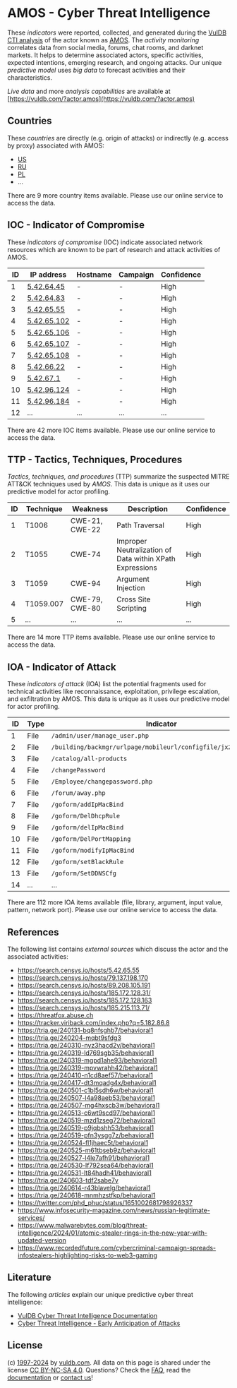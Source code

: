 # AMOS - Cyber Threat Intelligence

These _indicators_ were reported, collected, and generated during the [VulDB CTI analysis](https://vuldb.com/?kb.cti) of the actor known as [AMOS](https://vuldb.com/?actor.amos). The _activity monitoring_ correlates data from social media, forums, chat rooms, and darknet markets. It helps to determine associated actors, specific activities, expected intentions, emerging research, and ongoing attacks. Our unique _predictive model_ uses _big data_ to forecast activities and their characteristics.

_Live data_ and more _analysis capabilities_ are available at [https://vuldb.com/?actor.amos](https://vuldb.com/?actor.amos)

## Countries

These _countries_ are directly (e.g. origin of attacks) or indirectly (e.g. access by proxy) associated with AMOS:

* [US](https://vuldb.com/?country.us)
* [RU](https://vuldb.com/?country.ru)
* [PL](https://vuldb.com/?country.pl)
* ...

There are 9 more country items available. Please use our online service to access the data.

## IOC - Indicator of Compromise

These _indicators of compromise_ (IOC) indicate associated network resources which are known to be part of research and attack activities of AMOS.

ID | IP address | Hostname | Campaign | Confidence
-- | ---------- | -------- | -------- | ----------
1 | [5.42.64.45](https://vuldb.com/?ip.5.42.64.45) | - | - | High
2 | [5.42.64.83](https://vuldb.com/?ip.5.42.64.83) | - | - | High
3 | [5.42.65.55](https://vuldb.com/?ip.5.42.65.55) | - | - | High
4 | [5.42.65.102](https://vuldb.com/?ip.5.42.65.102) | - | - | High
5 | [5.42.65.106](https://vuldb.com/?ip.5.42.65.106) | - | - | High
6 | [5.42.65.107](https://vuldb.com/?ip.5.42.65.107) | - | - | High
7 | [5.42.65.108](https://vuldb.com/?ip.5.42.65.108) | - | - | High
8 | [5.42.66.22](https://vuldb.com/?ip.5.42.66.22) | - | - | High
9 | [5.42.67.1](https://vuldb.com/?ip.5.42.67.1) | - | - | High
10 | [5.42.96.124](https://vuldb.com/?ip.5.42.96.124) | - | - | High
11 | [5.42.96.184](https://vuldb.com/?ip.5.42.96.184) | - | - | High
12 | ... | ... | ... | ...

There are 42 more IOC items available. Please use our online service to access the data.

## TTP - Tactics, Techniques, Procedures

_Tactics, techniques, and procedures_ (TTP) summarize the suspected MITRE ATT&CK techniques used by _AMOS_. This data is unique as it uses our predictive model for actor profiling.

ID | Technique | Weakness | Description | Confidence
-- | --------- | -------- | ----------- | ----------
1 | T1006 | CWE-21, CWE-22 | Path Traversal | High
2 | T1055 | CWE-74 | Improper Neutralization of Data within XPath Expressions | High
3 | T1059 | CWE-94 | Argument Injection | High
4 | T1059.007 | CWE-79, CWE-80 | Cross Site Scripting | High
5 | ... | ... | ... | ...

There are 14 more TTP items available. Please use our online service to access the data.

## IOA - Indicator of Attack

These _indicators of attack_ (IOA) list the potential fragments used for technical activities like reconnaissance, exploitation, privilege escalation, and exfiltration by AMOS. This data is unique as it uses our predictive model for actor profiling.

ID | Type | Indicator | Confidence
-- | ---- | --------- | ----------
1 | File | `/admin/user/manage_user.php` | High
2 | File | `/building/backmgr/urlpage/mobileurl/configfile/jx2_config.ini` | High
3 | File | `/catalog/all-products` | High
4 | File | `/changePassword` | High
5 | File | `/Employee/changepassword.php` | High
6 | File | `/forum/away.php` | High
7 | File | `/goform/addIpMacBind` | High
8 | File | `/goform/DelDhcpRule` | High
9 | File | `/goform/delIpMacBind` | High
10 | File | `/goform/DelPortMapping` | High
11 | File | `/goform/modifyIpMacBind` | High
12 | File | `/goform/setBlackRule` | High
13 | File | `/goform/SetDDNSCfg` | High
14 | ... | ... | ...

There are 112 more IOA items available (file, library, argument, input value, pattern, network port). Please use our online service to access the data.

## References

The following list contains _external sources_ which discuss the actor and the associated activities:

* https://search.censys.io/hosts/5.42.65.55
* https://search.censys.io/hosts/79.137.198.170
* https://search.censys.io/hosts/89.208.105.191
* https://search.censys.io/hosts/185.172.128.31/
* https://search.censys.io/hosts/185.172.128.163
* https://search.censys.io/hosts/185.215.113.71/
* https://threatfox.abuse.ch
* https://tracker.viriback.com/index.php?q=5.182.86.8
* https://tria.ge/240131-bq8nfsghb7/behavioral1
* https://tria.ge/240204-mqbt9sfdg3
* https://tria.ge/240310-nyz3hacd2y/behavioral1
* https://tria.ge/240319-ld769sgb35/behavioral1
* https://tria.ge/240319-mgpd1ahe93/behavioral1
* https://tria.ge/240319-mpvwrahh42/behavioral1
* https://tria.ge/240410-n1cd8aef57/behavioral1
* https://tria.ge/240417-dt3mqadg4x/behavioral1
* https://tria.ge/240501-c1bl5sdh6w/behavioral1
* https://tria.ge/240507-l4a98aeb53/behavioral1
* https://tria.ge/240507-mg4hxscb3w/behavioral1
* https://tria.ge/240513-c6wt9scd97/behavioral1
* https://tria.ge/240519-mzd1zseg72/behavioral1
* https://tria.ge/240519-p9jqbshh53/behavioral1
* https://tria.ge/240519-pfn3ysgg7z/behavioral1
* https://tria.ge/240524-fl1jhaec5t/behavioral1
* https://tria.ge/240525-m61tbseb9z/behavioral1
* https://tria.ge/240527-l4le7afh91/behavioral1
* https://tria.ge/240530-lf792sea64/behavioral1
* https://tria.ge/240531-lt84hadh41/behavioral1
* https://tria.ge/240603-tdf2sabe7y
* https://tria.ge/240614-r43blavelg/behavioral1
* https://tria.ge/240618-mnmhzstfkp/behavioral1
* https://twitter.com/phd_phuc/status/1651002681798926337
* https://www.infosecurity-magazine.com/news/russian-legitimate-services/
* https://www.malwarebytes.com/blog/threat-intelligence/2024/01/atomic-stealer-rings-in-the-new-year-with-updated-version
* https://www.recordedfuture.com/cybercriminal-campaign-spreads-infostealers-highlighting-risks-to-web3-gaming

## Literature

The following _articles_ explain our unique predictive cyber threat intelligence:

* [VulDB Cyber Threat Intelligence Documentation](https://vuldb.com/?kb.cti)
* [Cyber Threat Intelligence - Early Anticipation of Attacks](https://www.scip.ch/en/?labs.20201022)

## License

(c) [1997-2024](https://vuldb.com/?kb.changelog) by [vuldb.com](https://vuldb.com/?kb.about). All data on this page is shared under the license [CC BY-NC-SA 4.0](https://creativecommons.org/licenses/by-nc-sa/4.0/). Questions? Check the [FAQ](https://vuldb.com/?kb.faq), read the [documentation](https://vuldb.com/?kb) or [contact us](https://vuldb.com/?contact)!
